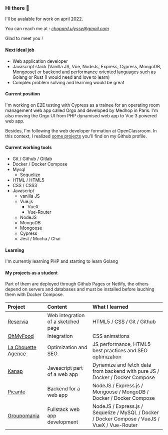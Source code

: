### Hi there 👋

I'll be avalable for work on april 2022.

You can reach me at : *chopard.ulysse@gmail.com*

Glad to meet you !

#### Next ideal job

- Web application developer
- Javascript stack (Vanilla JS, Vue, NodeJs, Express, Cypress, MongoDB, Mongoose) or backend and performance oriented languages such as Golang or Rust (I would need and love to learn)
- Complex problem solving and learning would be great

#### Current position

I'm working on E2E testing with Cypress as a trainee for an operating room management web app called Orgo and developed by Medhop in Paris.
I'm also moving the Orgo UI from PHP dynamised web app to Vue 3 powered web app.

Besides, I'm following the web developer formation at OpenClassroom. In this context, I realized [some projects](####-my-projects-as-a-student) you'll find on my Github profile.

#### Current working tools

- Git / Github / Gitlab
- Docker / Docker Compose
- Mysql
  - Sequelize
- HTML / HTML5
- CSS / CSS3
- Javascript
  - vanilla JS
  - Vue.js
    - VueX
    - Vue-Router
  - NodeJS
  - MongoDB
  - Mongoose
  - Cypress
  - Jest / Mocha / Chai

#### Learning

I'm currently learning PHP and starting to learn Golang

#### My projects as a student

Part of them are deployed through Github Pages or Netlify, the others depend on servers and databases and must be installed before lauching them with Docker Compose.

Project | Content | What I learned
:-----------|:-------|:-------------
[Reservia](http://ulyssechopard.github.io/UlysseChopard_2_19042021) | Web integration of a sketched page | HTML5 / CSS / Git / Github
[OhMyFood](http://ulyssechopard.github.io/UlysseChopard_3_09082021) | Integration | CSS animations
[La Chouette Agence](http://ulyssechopard.github.io/UlysseChopard_4_26092021/index.html) | Optimization and SEO | JS performance, HTML5 best practices and SEO optimization
[Kanap](https://github.com/UlysseChopard/UlysseChopard_5_19102021) | Javascript part of a web app | Dynamize and fetch data from backend with pure JS / Docker / Docker Compose
[Picante](https://github.com/UlysseChopard/UlysseChopard_6_09112021) | Backend for a web app | NodeJS / Express.js / Mongoose / MongoDB / Docker / Docker Compose
[Groupomania](https://github.com/UlysseChopard/UlysseChopard_7_13122021) | Fullstack web app development | NodeJS / Express.js / Sequelize / MySQL / Docker / Docker Compose / VueJS / VueX / Vue-Router


<!--
**UlysseChopard/UlysseChopard** is a ✨ _special_ ✨ repository because its `README.md` (this file) appears on your GitHub profile.

Here are some ideas to get you started:

- 🔭 I’m currently working on ...
- 🌱 I’m currently learning ...
- 👯 I’m looking to collaborate on ...
- 🤔 I’m looking for help with ...
- 💬 Ask me about ...
- 📫 How to reach me: ...
- 😄 Pronouns: ...
- ⚡ Fun fact: ...
-->
